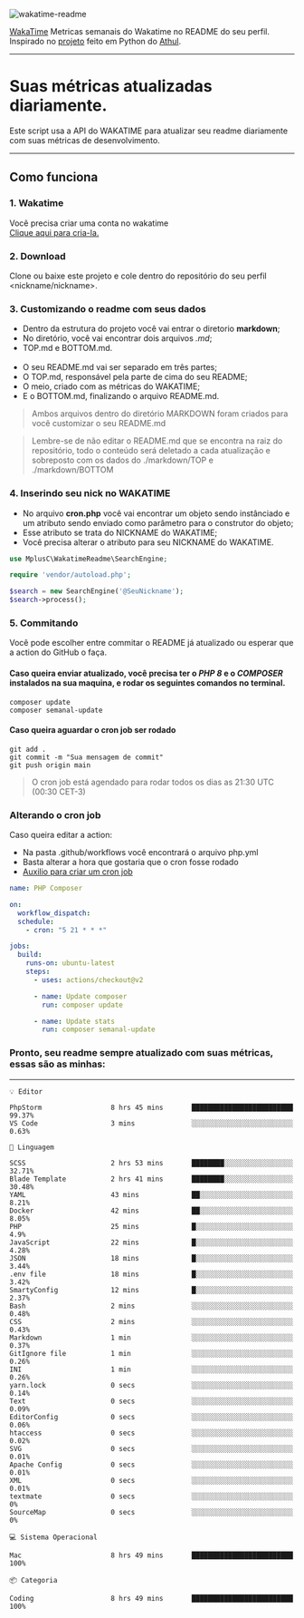 ![wakatime-readme](https://socialify.git.ci/bymatheus/wakatime-readme/image?description=1&descriptionEditable=M%C3%A9tricas%20semanais%20do%20Wakatime%20no%20seu%20README%20de%20perfil.&font=KoHo&forks=1&language=1&owner=1&pattern=Signal&stargazers=1&theme=Dark)

[WakaTime](https://wakatime.com) Metricas semanais do Wakatime no README do seu perfil. <br>
Inspirado no [projeto](https://github.com/athul/waka-readme) feito em Python do [Athul](https://github.com/athul).
___

# Suas métricas atualizadas diariamente.
Este script usa a API do WAKATIME para atualizar seu readme diariamente com suas métricas de desenvolvimento.

___

## Como funciona

### 1. Wakatime
Você precisa criar uma conta no wakatime <br>
[Clique aqui para cria-la.](https://wakatime.com) 

### 2. Download
Clone ou baixe este projeto e cole dentro do repositório do seu perfil <nickname/nickname>.

### 3. Customizando o readme com seus dados
- Dentro da estrutura do projeto você vai entrar o diretorio **markdown**;  
- No diretório, você vai encontrar dois arquivos *.md*;
- TOP.md e BOTTOM.md.
<br><br>
- O seu README.md vai ser separado em três partes; 
- O TOP.md, responsável pela parte de cima do seu README;
- O meio, criado com as métricas do WAKATIME;
- E o BOTTOM.md, finalizando o arquivo README.md.<br>

> Ambos arquivos dentro do diretório MARKDOWN foram criados para você customizar o seu README.md

> Lembre-se de não editar o README.md que se encontra na raiz do repositório, todo o conteúdo será deletado a cada atualização e sobreposto com os dados do ./markdown/TOP e ./markdown/BOTTOM

### 4. Inserindo seu nick no WAKATIME
- No arquivo **cron.php** você vai encontrar um objeto sendo instânciado e um atributo sendo enviado como parâmetro para o construtor do objeto;
- Esse atributo se trata do NICKNAME do WAKATIME;
- Você precisa alterar o atributo para seu NICKNAME do WAKATIME.

```php
use MplusC\WakatimeReadme\SearchEngine;

require 'vendor/autoload.php';

$search = new SearchEngine('@SeuNickname');
$search->process();
```

### 5. Commitando
Você pode escolher entre commitar o README já atualizado ou esperar que a action do GitHub o faça. <br>

#### Caso queira enviar atualizado, você precisa ter o *PHP 8* e o *COMPOSER* instalados na sua maquina, e rodar os seguintes comandos no terminal.
```composer
composer update
composer semanal-update 
```

#### Caso queira aguardar o cron job ser rodado 
```git 
git add .
git commit -m "Sua mensagem de commit"
git push origin main
```

>O cron job está agendado para rodar todos os dias as 21:30 UTC (00:30 CET-3) 

### Alterando o cron job
Caso queira editar a action:

- Na pasta .github/workflows você encontrará o arquivo php.yml
- Basta alterar a hora que gostaria que o cron fosse rodado
- [Auxilio para criar um cron job](https://crontab.guru)

```yml
name: PHP Composer

on:
  workflow_dispatch:
  schedule:
    - cron: "5 21 * * *"

jobs:
  build:
    runs-on: ubuntu-latest
    steps:
      - uses: actions/checkout@v2

      - name: Update composer
        run: composer update

      - name: Update stats
        run: composer semanal-update
```

### Pronto, seu readme sempre atualizado com suas métricas, essas são as minhas:

___
```text
💡 Editor

PhpStorm                 8 hrs 45 mins       █████████████████████████     99.37%
VS Code                  3 mins              ░░░░░░░░░░░░░░░░░░░░░░░░░      0.63%
```
```text
💬 Linguagem

SCSS                     2 hrs 53 mins       ████████░░░░░░░░░░░░░░░░░     32.71%
Blade Template           2 hrs 41 mins       ████████░░░░░░░░░░░░░░░░░     30.48%
YAML                     43 mins             ██░░░░░░░░░░░░░░░░░░░░░░░      8.21%
Docker                   42 mins             ██░░░░░░░░░░░░░░░░░░░░░░░      8.05%
PHP                      25 mins             █░░░░░░░░░░░░░░░░░░░░░░░░       4.9%
JavaScript               22 mins             █░░░░░░░░░░░░░░░░░░░░░░░░      4.28%
JSON                     18 mins             █░░░░░░░░░░░░░░░░░░░░░░░░      3.44%
.env file                18 mins             █░░░░░░░░░░░░░░░░░░░░░░░░      3.42%
SmartyConfig             12 mins             █░░░░░░░░░░░░░░░░░░░░░░░░      2.37%
Bash                     2 mins              ░░░░░░░░░░░░░░░░░░░░░░░░░      0.48%
CSS                      2 mins              ░░░░░░░░░░░░░░░░░░░░░░░░░      0.43%
Markdown                 1 min               ░░░░░░░░░░░░░░░░░░░░░░░░░      0.37%
GitIgnore file           1 min               ░░░░░░░░░░░░░░░░░░░░░░░░░      0.26%
INI                      1 min               ░░░░░░░░░░░░░░░░░░░░░░░░░      0.26%
yarn.lock                0 secs              ░░░░░░░░░░░░░░░░░░░░░░░░░      0.14%
Text                     0 secs              ░░░░░░░░░░░░░░░░░░░░░░░░░      0.09%
EditorConfig             0 secs              ░░░░░░░░░░░░░░░░░░░░░░░░░      0.06%
htaccess                 0 secs              ░░░░░░░░░░░░░░░░░░░░░░░░░      0.02%
SVG                      0 secs              ░░░░░░░░░░░░░░░░░░░░░░░░░      0.01%
Apache Config            0 secs              ░░░░░░░░░░░░░░░░░░░░░░░░░      0.01%
XML                      0 secs              ░░░░░░░░░░░░░░░░░░░░░░░░░      0.01%
textmate                 0 secs              ░░░░░░░░░░░░░░░░░░░░░░░░░         0%
SourceMap                0 secs              ░░░░░░░░░░░░░░░░░░░░░░░░░         0%
```
```text
💻 Sistema Operacional

Mac                      8 hrs 49 mins       █████████████████████████       100%
```
```text
📦 Categoria

Coding                   8 hrs 49 mins       █████████████████████████       100%
```

